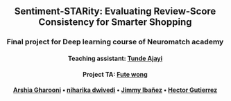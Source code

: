 
<h2 align="center">Sentiment-STARity: Evaluating Review-Score Consistency for Smarter Shopping</h2>
<h3 align="center">Final project for Deep learning course of Neuromatch academy </h3>
<h4 align="center">Teaching assistant: <a href="https://tundeajayi.github.io/" target="_blank">Tunde Ajayi</a></h4>
<h4 align="center">Project TA: <a href="https://www.linkedin.com/in/fu-te-wong-584263119?originalSubdomain=ca" target="_blank">Fute wong</a></h4>

<h4 align="center">
  <a href="https://arshia-gharooni.github.io/">Arshia Gharooni</a> •
  <a href="https://github.com/dwninii">niharika dwivedi</a> •
  <a href="https://github.com/jimmyibanez">Jimmy Ibañez</a> •
  <a href="https://github.com/hectorJGH">Hector Gutierrez</a>
</h4>
